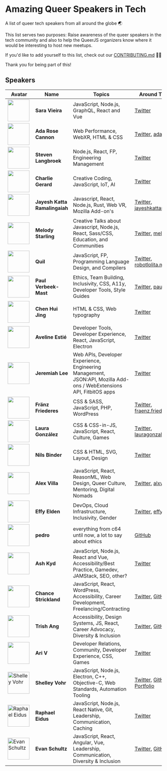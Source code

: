 # Amazing Queer Speakers in Tech

A list of queer tech speakers from all around the globe :earth_asia:

This list serves two purposes: Raise awareness of the queer speakers in the tech community and also to help the QueerJS organizers know where it would be interesting to host new meetups.

If you'd like to add yourself to this list, check out our [CONTRIBUTING.md](CONTRIBUTING.md) :man_cartwheeling:

Thank you for being part of this!

## Speakers

| Avatar | Name | Topics | Around The Web | Location |
| ------------- | ------------- | ------------- | ------------- | ------------- |
| <img src="https://twitter.com/nikkitaFTW/profile_image?size=original" height="70px" width="70px" align="left" alt="" />  | **Sara Vieira**  | JavaScript, Node.js, GraphQL, React and Vue | [Twitter](https://twitter.com/nikkitaftw) | Berlin, Germany |
| <img src="https://twitter.com/Lady_Ada_King/profile_image?size=original" height="70px" width="70px" align="left" alt="" />  | **Ada Rose Cannon**  | Web Performance, WebXR, HTML & CSS | [Twitter](https://twitter.com/lady_ada_king), [ada.is](https://ada.is) | London, UK |
| <img src="https://pbs.twimg.com/profile_images/857671079636217857/ICFEvex-_400x400.jpg" height="70px" width="70px" align="left" alt="" />  | **Steven Langbroek** |Node.js, React, FP, Engineering Management | [Twitter](https://twitter.com/stevendotjs) | Berlin, Germany |
| <img src="https://pbs.twimg.com/profile_images/440808125721870336/34QLtMdA_400x400.jpeg" height="70px" width="70px" align="left" alt="" /> | **Charlie Gerard** | Creative Coding, JavaScript, IoT, AI | [Twitter](https://twitter.com/devdevcharlie) | Sydney, Australia |
| <img src="https://jayeshkattar.github.io/images/photo.png" height="70px" width="70px" align="left" alt="" /> | **Jayesh Katta Ramalingaiah** | Javascript, React, Node.js, Rust, Web VR, Mozilla Add-on's | [Twitter](https://twitter.com/jayeshkattar), [jayeshkattar.github.io](https://jayeshkattar.github.io/) | Bengaluru, India |
| <img src="https://cdn.glitch.com/2d246102-8341-4166-a220-b39d607c9218%2Fsquiddo2.png?v=1562948168400" height="70px" width="70px" align="left" alt="" /> | **Melody Starling** | Creative Talks about Javascript, Node.js, React, Sass/CSS, Education, and Communities | [Twitter](https://twitter.com/pixelyunicorn), [melody.dev](https://melody.dev/) | Philadelphia & NYC, USA |
| <img src="https://pbs.twimg.com/profile_images/1136377275551629312/Z-9Lx8-x_400x400.png" height="70px" width="70px" align="left" alt="" /> | **Quil** | JavaScript, FP, Programming Language Design, and Compilers | [Twitter](https://twitter.com/robotlolita), [robotlolita.me](https://robotlolita.me/) | Stockholm, Sweden |
| <img src="https://twitter.com/paul_v_m/profile_image?size=original" height="70px" width="70px" align="left" alt="" /> | **Paul Verbeek-Mast** | Ethics, Team Building, Inclusivity, CSS, A11y, Developer Tools, Style Guides | [Twitter](https://twitter.com/paul_v_m), [paulvm.com](https://paulvm.com/) | Amsterdam, The Netherlands |
| <img src="https://pbs.twimg.com/profile_images/1138414735500595200/MfOU2-0K_400x400.png" height="70px" width="70px" align="left" alt="" /> | **Chen Hui Jing** | HTML & CSS, Web typography | [Twitter](https://twitter.com/hj_chen) | Singapore |
| <img src="https://twitter.com/avilene_/profile_image?size=original" height="70px" width="70px" align="left" alt="" /> | **Aveline Estié** | Developer Tools, Developer Experience, React, JavaScript, Electron | [Twitter](https://twitter.com/avilene_) | Stockholm, Sweden |
| <img src="https://twitter.com/JeremiahLee/profile_image?size=original" height="70px" width="70px" align="left" alt="" /> | **Jeremiah Lee** | Web APIs, Developer Experience, Engineering Management, JSON:API, Mozilla Add-ons / WebExtensions API, FitbitOS apps | [Twitter](https://twitter.com/JeremiahLee) | Stockholm, Sweden |
| <img src="https://twitter.com/ffraenz/profile_image?size=original" height="70px" width="70px" align="left" alt="" /> | **Fränz Friederes** | CSS & SASS, JavaScript, PHP, WordPress | [Twitter](https://twitter.com/ffraenz), [fraenz.frieder.es](https://fraenz.frieder.es/) | Berlin, Germany & Luxembourg |
| <img src="https://pbs.twimg.com/profile_images/1153994604166991873/Etqs6b5e_400x400.jpg" height="70px" width="70px" align="left" alt="" /> | **Laura González** | CSS & CSS-in-JS, JavaScript, React, Culture, Games | [Twitter](https://twitter.com/freezydorito), [lauragonzalez.cc](https://lauragonzalez.cc/) | London, UK |
| <img src="https://twitter.com/supremebeing09/profile_image?size=original" height="70px" width="70px" align="left" alt="" /> | **Nils Binder** | CSS & HTML, SVG, Layout, Design | [Twitter](https://twitter.com/supremebeing09) | Bochum, Germany |
| <img src="https://pbs.twimg.com/profile_images/1153973985559887873/yqBnG2e4_400x400.jpg" height="70px" width="70px" align="left" alt="" /> | **Alex Villa** | JavaScript, React, ReasonML, Web Design, Queer Culture, Mentoring, Digital Nomads | [Twitter](https://twitter.com/AlxSavage), [alxvilla.me](https://alxvilla.me/) | Mexico City, San Francisco, Berlin |
| <img src="https://pbs.twimg.com/profile_images/1154307358106873856/ySyEjgac_400x400.jpg" height="70px" width="70px" align="left" alt="" /> | **Effy Elden** | DevOps, Cloud Infrastructure, Inclusivity, Gender | [Twitter](https://twitter.com/ineffyble), [effy.is](https://effy.is/) | Melbourne, Australia |
| <img src="https://pbs.twimg.com/media/D59k2LCXsAIW9zX?format=jpg&name=4096x4096" height="70px" width="70px" align="left" alt="" /> | **pedro** | everything from c64 until now, a lot to say about ethics | [GitHub](https://github.com/rj76/) | The Hague, The Netherlands |
| <img src="https://www.gravatar.com/avatar/24073d0e70921eda1a2ae25e2cceb057?s=500" height="70px" width="70px" align="left" alt="" /> | **Ash Kyd** | JavaScript, Node.js, React and Vue, Accessibility/Best Practice, Gamedev, JAMStack, SEO, other? | [Twitter](https://twitter.com/ashkyd) | Amsterdam, Netherlands |
| <img src="https://avatars3.githubusercontent.com/u/3082153?s=96&v=4" height="70px" width="70px" align="left" alt="" /> | **Chance Strickland** | JavaScript, React, WordPress, Accessibility, Career Development, Freelancing/Contracting | [Twitter](https://twitter.com/chancethedev), [GitHub](https://github.com/chancestrickland) | San Diego, CA |
| <img src="https://pbs.twimg.com/profile_images/1110623843939287041/QmYROzLl_400x400.png" height="70px" width="70px" align="left" alt="" /> | **Trish Ang** | Accessibility, Design Systems, JS, React, Career Advocacy, Diversity & Inclusion | [Twitter](https://twitter.com/feesh), [GitHub](https://github.com/feesh) | Oakland, CA |
| <img src="https://twitter.com/AriVanider/profile_image?size=original" height="70px" width="70px" align="left" alt="" /> | **Ari V** | Developer Relations, Community, Developer Experience, CSS, Games | [Twitter](https://twitter.com/AriVanider) | Stockholm, Sweden |
| <img src="https://github.com/codebytere.png" height="70px" width="70px" align="left" alt="Shelley Vohr" /> | **Shelley Vohr** | JavaScript, Node.js, Electron, C++, Objective-C, Web Standards, Automation Tooling | [Twitter](https://twitter.com/codebytere), [GitHub](https://github.com/codebytere), [Portfolio](http://codebyte.re) | San Francisco, California |
| <img src="https://pbs.twimg.com/profile_images/1068420838553202688/vsWveHoy_400x400.jpg" height="70px" width="70px" align="left" alt="Raphael Eidus" /> | **Raphael Eidus** | JavaScript, Node.js, React Native, Git, Leadership, Communication, Caching | [Twitter](https://twitter.com/raphaelcodes) | New York, NY |
| <img src="https://pbs.twimg.com/profile_images/1179970302492762112/FqLhk6ZV_400x400.jpg" height="70px" width="70px" align="left" alt="Evan Schultz" /> | **Evan Schultz** | JavaScript, React, Angular, Vue, Leadership, Communication, Diversity & Inclusion | [Twitter](https://twitter.com/e_p82),  [GitHub](https://github.com/e-schultz)  | Toronto, ON |
